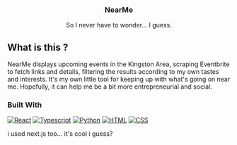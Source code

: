 <h3 align="center">NearMe</h3>

  <p align="center">
    So I never have to wonder... I guess.
  </p>

## What is this ?

NearMe displays upcoming events in the Kingston Area, scraping Eventbrite to fetch links and details, filtering the results according to my own tastes and interests. It's my own little tool for keeping up with what's going on near me. Hopefully, it can help me be a bit more entrepreneurial and social.

### Built With

[![React](https://img.shields.io/badge/React-20232A?style=for-the-badge&logo=react&logoColor=61DAFB)](Typescript-url)
[![Typescript](https://img.shields.io/badge/Typescript-007ACC?style=for-the-badge&logo=typescript&logoColor=white)](Typescript-url)
[![Python](https://img.shields.io/badge/Python-3776AB?style=for-the-badge&logo=python&logoColor=white)](Typescript-url)
[![HTML](https://img.shields.io/badge/HTML5-E34F26?style=for-the-badge&logo=html5&logoColor=white)](Typescript-url)
[![CSS](https://img.shields.io/badge/Tailwind_CSS-38B2AC?style=for-the-badge&logo=tailwind-css&logoColor=white)](Typescript-url)

i used next.js too... it's cool i guess?
